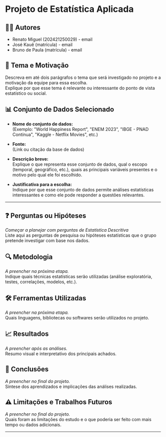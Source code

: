 # Projeto de Estatística Aplicada

## 🧑‍💻 Autores  
- Renato Miguel (202421250029) - email  
- José Kauê (matrícula) - email  
- Bruno de Paula (matrícula) - email  

## 🎯 Tema e Motivação  
Descreva em até dois parágrafos o tema que será investigado no projeto e a motivação da equipe para essa escolha.  
Explique por que esse tema é relevante ou interessante do ponto de vista estatístico ou social.

## 📊 Conjunto de Dados Selecionado  
- **Nome do conjunto de dados:**  
  (Exemplo: "World Happiness Report", "ENEM 2023", "IBGE - PNAD Contínua", "Kaggle - Netflix Movies", etc.)

- **Fonte:**  
  (Link ou citação da base de dados)

- **Descrição breve:**  
  Explique o que representa esse conjunto de dados, qual o escopo (temporal, geográfico, etc.), quais as principais variáveis presentes e o motivo pelo qual ele foi escolhido.  

- **Justificativa para a escolha:**  
  Indique por que esse conjunto de dados permite análises estatísticas interessantes e como ele pode responder a questões relevantes.

---

## ❓ Perguntas ou Hipóteses  
*Começar a planejar com perguntas de Estatística Descritiva*  
Liste aqui as perguntas de pesquisa ou hipóteses estatísticas que o grupo pretende investigar com base nos dados.

## 🔍 Metodologia  
*A preencher na próxima etapa.*  
Indique quais técnicas estatísticas serão utilizadas (análise exploratória, testes, correlações, modelos, etc.).

## 🛠️ Ferramentas Utilizadas  
*A preencher na próxima etapa.*  
Quais linguagens, bibliotecas ou softwares serão utilizados no projeto.

## 📈 Resultados  
*A preencher após as análises.*  
Resumo visual e interpretativo dos principais achados.

## 📌 Conclusões  
*A preencher no final do projeto.*  
Síntese dos aprendizados e implicações das análises realizadas.

## ⚠️ Limitações e Trabalhos Futuros  
*A preencher no final do projeto.*  
Quais foram as limitações do estudo e o que poderia ser feito com mais tempo ou dados adicionais.

---

